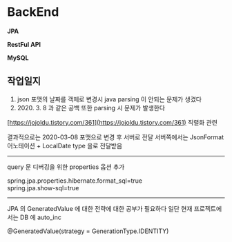# BackEnd
**JPA**

**RestFul API**

**MySQL**

## 작업일지

1. json 포맷의 날짜를 객체로 변경시 java parsing 이 안되는 문제가 생겼다
2. 2020\. 3. 8 과 같은 공백 또한 parsing 시 문제가 발생한다 

[https://jojoldu.tistory.com/361](https://jojoldu.tistory.com/361) 직렬화 관련 

결과적으로는 2020-03-08 포맷으로 변경 후 서버로 전달
서버쪽에서는 JsonFormat 어노테이션 + LocalDate type 을로 전달받음

------
query 문 디버깅을 위한 properties 옵션 추가

spring.jpa.properties.hibernate.format_sql=true  
spring.jpa.show-sql=true

------
JPA 의 GeneratedValue 에 대한 전략에 대한 공부가 필요하다
일단 현재 프로젝트에서는 DB 에 auto_inc

@GeneratedValue(strategy = GenerationType.IDENTITY)



<!--stackedit_data:
eyJoaXN0b3J5IjpbLTEzOTU1NDAyMjUsMzM0NDkxODQyLC0xNz
M1MDg3OTIwLC02NjIyNTI2OTMsLTIxMDg3MDU3NDUsLTIwODg3
NDY2MTJdfQ==
-->